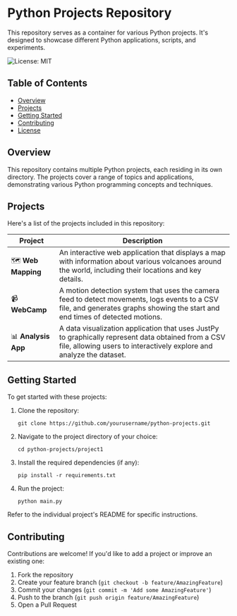 # Python Projects Repository

This repository serves as a container for various Python projects. It's designed to showcase different Python applications, scripts, and experiments.

![License: MIT](https://img.shields.io/badge/License-MIT-yellow.svg)

## Table of Contents

- [Overview](#overview)
- [Projects](#projects)
- [Getting Started](#getting-started)
- [Contributing](#contributing)
- [License](#license)

## Overview

This repository contains multiple Python projects, each residing in its own directory. The projects cover a range of topics and applications, demonstrating various Python programming concepts and techniques.

## Projects

Here's a list of the projects included in this repository:

| Project             | Description                                                                                                                                                                   |
| ------------------- | ----------------------------------------------------------------------------------------------------------------------------------------------------------------------------- |
| 🗺️ **Web Mapping**  | An interactive web application that displays a map with information about various volcanoes around the world, including their locations and key details.                      |
| 📹 **WebCamp**      | A motion detection system that uses the camera feed to detect movements, logs events to a CSV file, and generates graphs showing the start and end times of detected motions. |
| 📊 **Analysis App** | A data visualization application that uses JustPy to graphically represent data obtained from a CSV file, allowing users to interactively explore and analyze the dataset.    |

## Getting Started

To get started with these projects:

1. Clone the repository:

   ```
   git clone https://github.com/yourusername/python-projects.git
   ```

2. Navigate to the project directory of your choice:

   ```
   cd python-projects/project1
   ```

3. Install the required dependencies (if any):

   ```
   pip install -r requirements.txt
   ```

4. Run the project:
   ```
   python main.py
   ```

Refer to the individual project's README for specific instructions.

## Contributing

Contributions are welcome! If you'd like to add a project or improve an existing one:

1. Fork the repository
2. Create your feature branch (`git checkout -b feature/AmazingFeature`)
3. Commit your changes (`git commit -m 'Add some AmazingFeature'`)
4. Push to the branch (`git push origin feature/AmazingFeature`)
5. Open a Pull Request
